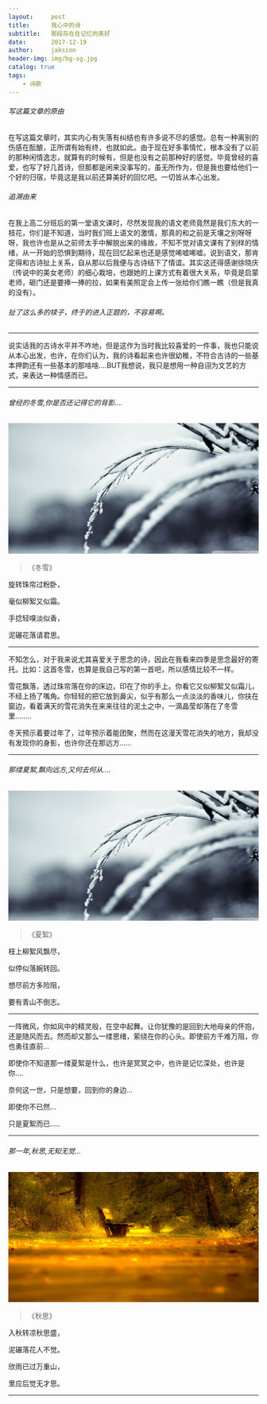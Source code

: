 ```yaml
---
layout:     post
title:      我心中的诗
subtitle:   那段存在在记忆的美好
date:       2017-12-19
author:     jaksion
header-img: img/bg-sg.jpg
catalog: true
tags:
    - 诗歌
---
```

###### 写这篇文章的原由
在写这篇文章时，其实内心有失落有纠结也有许多说不尽的感觉。总有一种离别的伤感在酝酿，正所谓有始有终，也就如此。由于现在好多事情忙，根本没有了以前的那种闲情逸志，就算有的时候有，但是也没有之前那种好的感觉。毕竟曾经的喜爱，也写了好几首诗，但那都是闲来没事写的，虽无所作为，但是我也要给他们一个好的归宿，毕竟这是我以前还算美好的回忆吧。一切皆从本心出发。

###### 追溯由来
在我上高二分班后的第一堂语文课时，尽然发现我的语文老师竟然是我们东大的一枝花，你们是不知道，当时我们班上语文的激情，那真的和之前是天壤之别呀呀呀，我也许也是从之前师太手中解脱出来的缘故，不知不觉对语文课有了别样的情绪，从一开始的恐惧到期待，现在回忆起来也还是感觉唏嘘唏嘘。说到语文，那肯定得和古诗扯上关系，自从那以后我便与古诗结下了情谊。其实这还得感谢徐晓庆（传说中的美女老师）的细心栽培，也跟她的上课方式有着很大关系，毕竟是启蒙老师，砸门还是要捧一捧的拉，如果有美照定会上传一张给你们瞧一瞧（但是我真的没有）。
###### 扯了这么多的犊子，终于的进入正题的，不容易啊。
---
 说实话我的古诗水平并不咋地，但是这作为当时我比较喜爱的一件事，我也只能说从本心出发，也许，在你们认为，我的诗看起来也许很幼稚，不符合古诗的一些基本押韵还有一些基本的那啥啥....BUT我想说，我只是想用一种自诩为文艺的方式，来表达一种情感而已。

---
###### 曾经的冬雪,你是否还记得它的背影....
![image](https://raw.githubusercontent.com/jaksion/jaksion.github.io/master/img/sg-dx.jpg)

>  《冬雪》
 
 旋转珠帘过粉卧， 

 毫似柳絮又似霜。

 手捻轻嗅淡似香，

 泥碾花落请君思。

---
不知怎么，对于我来说尤其喜爱关于思念的诗，因此在我看来四季是思念最好的寄托。比如：这首冬雪，也算是我自己写的第一首吧，所以感情比较不一样。

雪花飘落，透过珠帘落在你的床边，印在了你的手上。你看它又似柳絮又似霜儿，不经上扬了嘴角。你轻轻的把它放到鼻尖，似乎有那么一点淡淡的香味儿，你扶在窗边，看着满天的雪花消失在来来往往的泥土之中，一滴晶莹却落在了冬雪里........

冬天预示着要过年了，过年预示着能团聚，然而在这漫天雪花消失的地方，我却没有发现你的身影，也许你还在那远方......

---
###### 那缕夏絮,飘向远方,又何去何从....
![image](https://raw.githubusercontent.com/jaksion/jaksion.github.io/master/img/sg-dx.jpg)

> 《夏絮》

枝上柳絮风飘尽，

似停似落婉转回。

想尽前方多险阻，

要有青山不倒志。


---
一阵微风，你如风中的精灵般，在空中起舞。让你犹豫的是回到大地母亲的怀抱，还是随风而去。然而却又那么一缕思绪，萦绕在你的心头。即使前方千难万阻，你也勇往直前...

即使你不知道那一缕夏絮是什么，也许是冥冥之中，也许是记忆深处，也许是你....

奈何这一世，只是想要，回到你的身边...

即使你不已然...

只是夏絮而已.....

---

###### 那一年,秋思,无知无觉...
![image](https://raw.githubusercontent.com/jaksion/jaksion.github.io/master/img/sg-qs.jpg)

> 《秋思》

入秋转凉秋思盛，

泥碾落花人不觉。

欣雨已过万重山，

里应后觉无才思。


---


